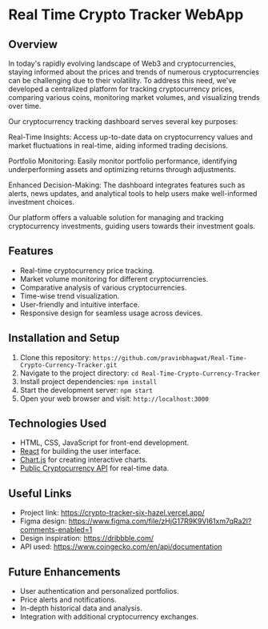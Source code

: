 # Real Time Crypto Tracker WebApp

## Overview

In today's rapidly evolving landscape of Web3 and cryptocurrencies, staying informed about the prices and trends of numerous cryptocurrencies can be challenging due to their volatility. To address this need, we've developed a centralized platform for tracking cryptocurrency prices, comparing various coins, monitoring market volumes, and visualizing trends over time.

Our cryptocurrency tracking dashboard serves several key purposes:

Real-Time Insights: Access up-to-date data on cryptocurrency values and market fluctuations in real-time, aiding informed trading decisions.

Portfolio Monitoring: Easily monitor portfolio performance, identifying underperforming assets and optimizing returns through adjustments.

Enhanced Decision-Making: The dashboard integrates features such as alerts, news updates, and analytical tools to help users make well-informed investment choices.

Our platform offers a valuable solution for managing and tracking cryptocurrency investments, guiding users towards their investment goals.

## Features

- Real-time cryptocurrency price tracking.
- Market volume monitoring for different cryptocurrencies.
- Comparative analysis of various cryptocurrencies.
- Time-wise trend visualization.
- User-friendly and intuitive interface.
- Responsive design for seamless usage across devices.

## Installation and Setup

1. Clone this repository: `https://github.com/pravinbhagwat/Real-Time-Crypto-Currency-Tracker.git`
2. Navigate to the project directory: `cd Real-Time-Crypto-Currency-Tracker`
3. Install project dependencies: `npm install`
4. Start the development server: `npm start`
5. Open your web browser and visit: `http://localhost:3000`

## Technologies Used

- HTML, CSS, JavaScript for front-end development.
- [React](https://reactjs.org/) for building the user interface.
- [Chart.js](https://www.chartjs.org/) for creating interactive charts.
- [Public Cryptocurrency API](https://www.coingecko.com/en/api/documentation) for real-time data.

## Useful Links

- Project link: https://crypto-tracker-six-hazel.vercel.app/
- Figma design: https://www.figma.com/file/zHjG17R9K9VI61xm7qRa2l?comments-enabled=1
- Design inspiration: https://dribbble.com/
- API used: https://www.coingecko.com/en/api/documentation

## Future Enhancements

- User authentication and personalized portfolios.
- Price alerts and notifications.
- In-depth historical data and analysis.
- Integration with additional cryptocurrency exchanges.
